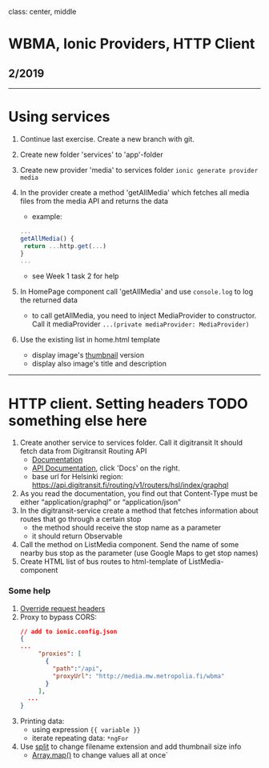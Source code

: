 class: center, middle

# WBMA, Ionic Providers, HTTP Client

## 2/2019

---

# Using services

1. Continue last exercise. Create a new branch with git.
1. Create new folder 'services' to 'app'-folder
1. Create new provider 'media' to services folder ```ionic generate provider media```
1. In the provider create a method 'getAllMedia' which fetches all media files from the media API and returns the data
    * example: 
    ```javascript
    ...
    getAllMedia() {    
     return ...http.get(...)
    }
    ...
    ```
    * see Week 1 task 2 for help
1. In HomePage component call 'getAllMedia' and use ```console.log``` to log the returned data 
    - to call getAllMedia, you need to inject MediaProvider to constructor. Call it mediaProvider ```...(private mediaProvider: MediaProvider)```
    
1. Use the existing list in home.html template
    - display image's [thumbnail](http://media.mw.metropolia.fi/wbma/docs/#api-Media-GetFile) version
    - display also image's title and description

---

# HTTP client. Setting headers TODO something else here

1. Create another service to services folder. Call it digitransit It should fetch data from Digitransit Routing API
    - [Documentation](https://digitransit.fi/en/developers/apis/1-routing-api/)
    - [API Documentation](https://api.digitransit.fi/graphiql/hsl), click 'Docs' on the right.
    - base url for Helsinki region: https://api.digitransit.fi/routing/v1/routers/hsl/index/graphql
2. As you read the documentation, you find out that Content-Type must be either “application/graphql” or “application/json”
3. In the digitransit-service create a method that fetches information about routes that go through a certain stop
    - the method should receive the stop name as a parameter
    - it should return Observable
4. Call the method on ListMedia component. Send the name of some nearby bus stop as the parameter (use Google Maps to get stop names) 
5. Create HTML list of bus routes to html-template of ListMedia-component

### Some help

1. [Override request headers](https://angular.io/guide/http#headers)
1. Proxy to bypass CORS:
    ```json
    // add to ionic.config.json
    {
    ...
         "proxies": [
           {
             "path":"/api",
             "proxyUrl": "http://media.mw.metropolia.fi/wbma"
           }
         ],
      ...
    }
    ```
1. Printing data:
    - using expression ```{{ variable }}```
    - iterate repeating data: ```*ngFor```
1. Use [split](https://developer.mozilla.org/en-US/docs/Web/JavaScript/Reference/Global_Objects/String/split) to change filename extension and add thumbnail size info
    - [Array.map()](https://developer.mozilla.org/en-US/docs/Web/JavaScript/Reference/Global_Objects/Array/map) to change values all at once`


